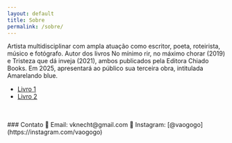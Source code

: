 ```yaml
---
layout: default
title: Sobre
permalink: /sobre/
---
```


Artista multidisciplinar com ampla atuação como escritor, poeta, roteirista, músico e fotógrafo. Autor dos livros No mínimo rir, no máximo chorar (2019) e Tristeza que dá inveja (2021), ambos publicados pela Editora Chiado Books. Em 2025, apresentará ao público sua terceira obra, intitulada Amarelando blue.
- [Livro 1](https://www.google.com)
- [Livro 2](https://www.google.com)


<br>
<br>
### Contato  
📧 Email: vknecht@gmail.com  
📸 Instagram: [@vaogogo](https://instagram.com/vaogogo)  
